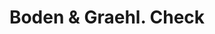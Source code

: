 ---
doi: 10.7916/D81C3811
date_other: '1900'
date_other_textual: 1900-1910
form: printed ephemera
genre:
- Checks (bank checks)
name:
- Boden & Graehl
object_in_context_url: https://biggert.cul.columbia.edu/items/view/ave_biggert_01716
subject_hierarchical_geographic:
- Brigham, Utah, United States
subject_name:
- Boden & Graehl
title: Boden & Graehl. Check
sort_title: Boden & Graehl. Check
call_number: ave_biggert_01716
coordinates:
- 41.51027777777778,-112.015
pid: ave_biggert_01716
identifiers: ave_biggert_01716
thumbnail: https://derivativo-2.library.columbia.edu/iiif/2/ldpd:490722/full/!256,256/0/native.jpg
permalink: "/biggert/ave_biggert_01716/"
layout: iiif-image-page
---